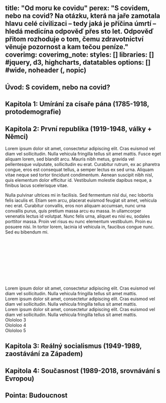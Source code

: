 title: "Od moru ke covidu"
perex: "S covidem, nebo na covid? Na otázku, která na jaře zamotala hlavu celé civilizaci – tedy jaká je příčina úmrtí – hledá medicína odpověď přes sto let. Odpověď přitom rozhoduje o tom, čemu zdravotnictví věnuje pozornost a kam tečou peníze."
coverimg:
coverimg_note:
styles: []
libraries: [] #jquery, d3, highcharts, datatables
options: [] #wide, noheader (, nopic)
---
## Úvod: S covidem, nebo na covid?

## Kapitola 1: Umírání za císaře pána (1785-1918, protodemografie)

## Kapitola 2: První republika (1919-1948, války + Němci)

Lorem ipsum dolor sit amet, consectetur adipiscing elit. Cras euismod vel diam vel sollicitudin. Nulla vehicula fringilla tellus sit amet mattis. Fusce eget aliquam lorem, sed blandit arcu. Mauris nibh metus, gravida vel pellentesque vulputate, sollicitudin eu erat. Curabitur rutrum, ex ac pharetra congue, eros est consequat tellus, a semper lectus ex sed urna. Aliquam vitae neque sed tortor tincidunt condimentum. Aenean suscipit nibh nisl, quis elementum dolor efficitur id. Vestibulum molestie dapibus neque, a finibus lacus scelerisque vitae.

Nulla pulvinar ultrices mi in facilisis. Sed fermentum nisl dui, nec lobortis felis iaculis et. Etiam sem arcu, placerat euismod feugiat sit amet, vehicula nec erat. Curabitur convallis, eros non aliquam accumsan, nunc urna convallis purus, quis pretium massa arcu eu massa. In ullamcorper venenatis lectus id volutpat. Nunc felis urna, aliquet eu nisi eu, sodales porttitor massa. Proin vel risus eu nunc elementum vestibulum. Proin eu posuere nisi. In tortor lorem, lacinia id vehicula in, faucibus congue nunc. Sed eu bibendum mi. 

<wide>
  <div id="prvni-republika-pribehy">
    <svg class="viz"></svg>
    <div class="step" data-step="1">
      <div class="step-text">
        Lorem ipsum dolor sit amet, consectetur adipiscing elit. Cras euismod vel diam vel sollicitudin. Nulla vehicula fringilla tellus sit amet mattis.
      </div>
    </div>
    <div class="step" data-step="2">
      <div class="step-text">
        Lorem ipsum dolor sit amet, consectetur adipiscing elit. Cras euismod vel diam vel sollicitudin. Nulla vehicula fringilla tellus sit amet mattis.
      </div>
    </div>
    <div class="step" data-step="3">
      <div class="step-text">
        Lorem ipsum dolor sit amet, consectetur adipiscing elit. Cras euismod vel diam vel sollicitudin. Nulla vehicula fringilla tellus sit amet mattis.
      </div>
    </div>
    <div class="step" data-step="4">
      <div class="step-text">
        Olololoo 3
      </div>
    </div>
    <div class="step" data-step="5">
      <div class="step-text">
        Olololoo 4
      </div>
    </div>
    <div class="step" data-step="6">
      <div class="step-text">
        Olololoo 5
      </div>
    </div>
  </div>
</wide>

## Kapitola 3: Reálný socialismus (1949-1989, zaostávání za Západem)

## Kapitola 4: Současnost (1989-2018, srovnávání s Evropou)

## Pointa: Budoucnost
